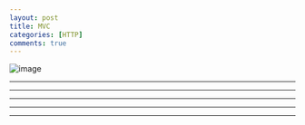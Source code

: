 ```yaml
---
layout: post
title: MVC
categories: [HTTP]
comments: true
---
```


![image](https://user-images.githubusercontent.com/107798750/208798014-356f48a8-f135-4bed-9827-df6937fbf5bb.png)


--------


    
--------






--------




--------


--------




